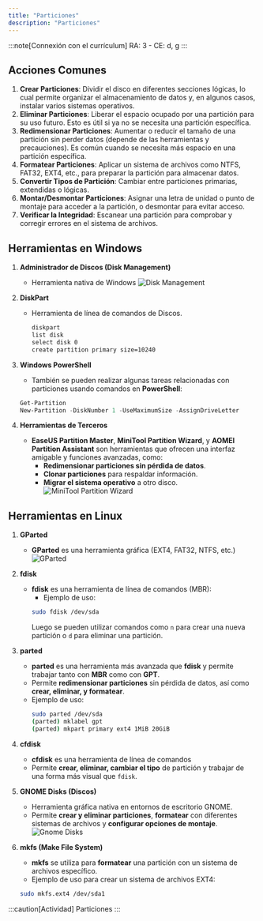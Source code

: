 ```yaml
---
title: "Particiones"
description: "Particiones"
---
```


:::note[Connexión con el currículum]
RA: 3 - CE: d, g
:::

## Acciones Comunes
1. **Crear Particiones**: Dividir el disco en diferentes secciones lógicas, lo cual permite organizar el almacenamiento de datos y, en algunos casos, instalar varios sistemas operativos.
2. **Eliminar Particiones**: Liberar el espacio ocupado por una partición para su uso futuro. Esto es útil si ya no se necesita una partición específica.
3. **Redimensionar Particiones**: Aumentar o reducir el tamaño de una partición sin perder datos (depende de las herramientas y precauciones). Es común cuando se necesita más espacio en una partición específica.
4. **Formatear Particiones**: Aplicar un sistema de archivos como NTFS, FAT32, EXT4, etc., para preparar la partición para almacenar datos.
5. **Convertir Tipos de Partición**: Cambiar entre particiones primarias, extendidas o lógicas.
6. **Montar/Desmontar Particiones**: Asignar una letra de unidad o punto de montaje para acceder a la partición, o desmontar para evitar acceso.
7. **Verificar la Integridad**: Escanear una partición para comprobar y corregir errores en el sistema de archivos.

## Herramientas en Windows

1. **Administrador de Discos (Disk Management)**
   - Herramienta nativa de Windows
![Disk Management](https://learn.microsoft.com/es-es/windows-server/storage/disk-management/media/disk-management.png)

2. **DiskPart**
   - Herramienta de línea de comandos de Discos.
     ```cmd frame="none"
     diskpart
     list disk
     select disk 0
     create partition primary size=10240
     ```
3. **Windows PowerShell**
   - También se pueden realizar algunas tareas relacionadas con particiones usando comandos en **PowerShell**:
   ```powershell frame="none"
   Get-Partition
   New-Partition -DiskNumber 1 -UseMaximumSize -AssignDriveLetter
   ```

4. **Herramientas de Terceros**
   - **EaseUS Partition Master**, **MiniTool Partition Wizard**, y **AOMEI Partition Assistant** son herramientas que ofrecen una interfaz amigable y funciones avanzadas, como:
     - **Redimensionar particiones sin pérdida de datos**.
     - **Clonar particiones** para respaldar información.
     - **Migrar el sistema operativo** a otro disco.
![MiniTool Partition Wizard](https://img.utdstc.com/screen/7c5/17c/7c517ce8feff600036e33c8aaba9fd2f0d38bcdfb56aed1f6ed54617f0b0e7e8:600)
## Herramientas en Linux

1. **GParted**
   - **GParted** es una herramienta gráfica (EXT4, FAT32, NTFS, etc.)
![GParted](https://max.educa.madrid.org/manual/max11/fgp17.png)
2. **fdisk**
   - **fdisk** es una herramienta de línea de comandos (MBR):
     - Ejemplo de uso:
     ```sh frame="none"
     sudo fdisk /dev/sda
     ```
     Luego se pueden utilizar comandos como `n` para crear una nueva partición o `d` para eliminar una partición.

3. **parted**
   - **parted** es una herramienta más avanzada que **fdisk** y permite trabajar tanto con **MBR** como con **GPT**.
   - Permite **redimensionar particiones** sin pérdida de datos, así como **crear, eliminar, y formatear**.
   - Ejemplo de uso:
     ```sh frame="none"
     sudo parted /dev/sda
     (parted) mklabel gpt
     (parted) mkpart primary ext4 1MiB 20GiB
     ```

4. **cfdisk**
   - **cfdisk** es una herramienta de línea de comandos
   - Permite **crear, eliminar, cambiar el tipo** de partición y trabajar de una forma más visual que `fdisk`.

5. **GNOME Disks (Discos)**
   - Herramienta gráfica nativa en entornos de escritorio GNOME.
   - Permite **crear y eliminar particiones**, **formatear** con diferentes sistemas de archivos y **configurar opciones de montaje**.
![Gnome Disks](https://apps.gnome.org/assets/screenshots/org.gnome.DiskUtility/disks-main.png)
6. **mkfs (Make File System)**
   - **mkfs** se utiliza para **formatear** una partición con un sistema de archivos específico.
   - Ejemplo de uso para crear un sistema de archivos EXT4:
   ```sh frame="none"
   sudo mkfs.ext4 /dev/sda1
   ```

:::caution[Actividad]
Particiones
:::
